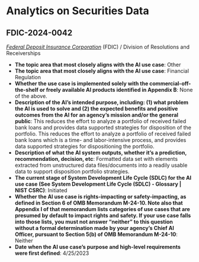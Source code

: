 # Analytics on Securities Data
## FDIC-2024-0042
_[Federal Deposit Insurance Corporation](<../3_agency/Federal Deposit Insurance Corporation.md>)_ (FDIC) / Division of Resolutions and Receiverships


+ **The topic area that most closely aligns with the AI use case**: Other
+ **The topic area that most closely aligns with the AI use case**: Financial Regulation
+ **Whether the use case is implemented solely with the commercial-off-the-shelf or freely available AI products identified in Appendix B**: None of the above.
+ **Description of the AI’s intended purpose, including: (1) what problem the AI is used to solve and (2) the expected benefits and positive outcomes from the AI for an agency’s mission and/or the general public**: This reduces the effort to analyze a portfolio of received failed bank loans and provides data supported strategies for disposition of the portfolio.  This reduces the effort to analyze a portfolio of received failed bank loans which is a time- and labor-intensive process, and provides data supported strategies for dispositioning the portfolio.
+ **Description of what the AI system outputs, whether it’s a prediction, recommendation, decision, etc**: Formatted data set with elements extracted from unstructured data files/documents into a readily usable data to support disposition portfolio strategies.
+ **The current stage of System Development Life Cycle (SDLC) for the AI use case (See System Development Life Cycle (SDLC) - Glossary | NIST CSRC)**: Initiated
+ **Whether the AI use case is rights-impacting or safety-impacting, as defined in Section 6 of OMB Memorandum M-24-10. Note also that Appendix I of that memorandum lists categories of use cases that are presumed by default to impact rights and safety. If your use case falls into those lists, you must not answer “neither” to this question without a formal determination made by your agency’s Chief AI Officer, pursuant to Section 5(b) of OMB Memorandum M-24-10**: Neither
+ **Date when the AI use case’s purpose and high-level requirements were first defined**: 4/25/2023